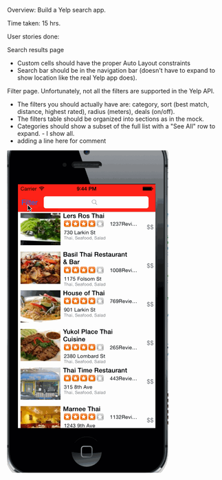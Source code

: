 Overview: Build a Yelp search app.

Time taken: 15 hrs.

User stories done:

Search results page
- Custom cells should have the proper Auto Layout constraints
- Search bar should be in the navigation bar (doesn't have to expand to show location like the real Yelp app does).

Filter page. Unfortunately, not all the filters are supported in the Yelp API.
- The filters you should actually have are: category, sort (best match, distance, highest rated), radius (meters), deals (on/off).
- The filters table should be organized into sections as in the mock.
- Categories should show a subset of the full list with a "See All" row to expand. - I show all.
- adding a line here for comment

![Yelp](yelp.gif)
